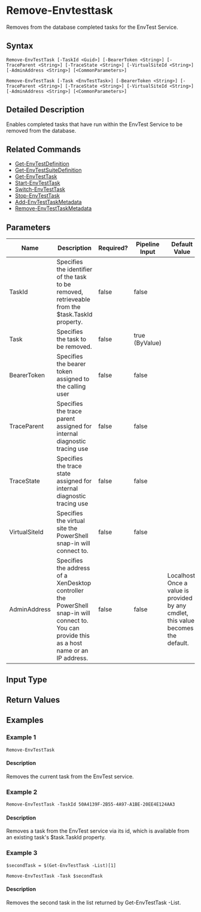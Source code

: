 ﻿
# Remove-Envtesttask
Removes from the database completed tasks for the EnvTest Service.
## Syntax

```
Remove-EnvTestTask [-TaskId <Guid>] [-BearerToken <String>] [-TraceParent <String>] [-TraceState <String>] [-VirtualSiteId <String>] [-AdminAddress <String>] [<CommonParameters>]  
  
Remove-EnvTestTask [-Task <EnvTestTask>] [-BearerToken <String>] [-TraceParent <String>] [-TraceState <String>] [-VirtualSiteId <String>] [-AdminAddress <String>] [<CommonParameters>]
```

## Detailed Description
Enables completed tasks that have run within the EnvTest Service to be removed from the database.


## Related Commands

* [Get-EnvTestDefinition](../Get-EnvTestDefinition/)
* [Get-EnvTestSuiteDefinition](../Get-EnvTestSuiteDefinition/)
* [Get-EnvTestTask](../Get-EnvTestTask/)
* [Start-EnvTestTask](../Start-EnvTestTask/)
* [Switch-EnvTestTask](../Switch-EnvTestTask/)
* [Stop-EnvTestTask](../Stop-EnvTestTask/)
* [Add-EnvTestTaskMetadata](../Add-EnvTestTaskMetadata/)
* [Remove-EnvTestTaskMetadata](../Remove-EnvTestTaskMetadata/)
## Parameters
| Name   | Description | Required? | Pipeline Input | Default Value |
| --- | --- | --- | --- | --- |
| TaskId | Specifies the identifier of the task to be removed, retrieveable from the \$task.TaskId property. | false | false |  |
| Task | Specifies the task to be removed. | false | true (ByValue) |  |
| BearerToken | Specifies the bearer token assigned to the calling user | false | false |  |
| TraceParent | Specifies the trace parent assigned for internal diagnostic tracing use | false | false |  |
| TraceState | Specifies the trace state assigned for internal diagnostic tracing use | false | false |  |
| VirtualSiteId | Specifies the virtual site the PowerShell snap-in will connect to. | false | false |  |
| AdminAddress | Specifies the address of a XenDesktop controller the PowerShell snap-in will connect to. You can provide this as a host name or an IP address. | false | false | Localhost. Once a value is provided by any cmdlet, this value becomes the default. |

## Input Type

### 

## Return Values

### 

## Examples

### Example 1

```
Remove-EnvTestTask
```

#### Description
Removes the current task from the EnvTest service.
### Example 2

```
Remove-EnvTestTask -TaskId 50A4139F-2B55-4A97-A1BE-20EE4E124AA3
```

#### Description
Removes a task from the EnvTest service via its id, which is available from an existing task's \$task.TaskId property.
### Example 3

```
$secondTask = $(Get-EnvTestTask -List)[1]  
  
Remove-EnvTestTask -Task $secondTask
```

#### Description
Removes the second task in the list returned by Get-EnvTestTask -List.
